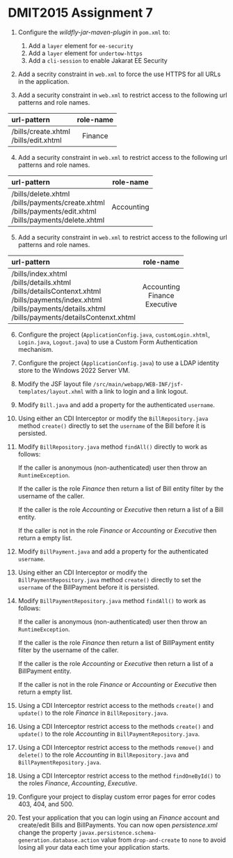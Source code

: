 # DMIT2015 Assignment 7
1. Configure the *wildfly-jar-maven-plugin* in `pom.xml` to:

    1. Add a `layer` element for `ee-security`
    1. Add a `layer` element for `undertow-https`
    1. Add a `cli-session` to enable Jakarat EE Security

1. Add a secrity constraint in `web.xml` to force the use HTTPS for all URLs in the application.

1. Add a security constraint in `web.xml` to restrict access to the following url patterns and role names.

| url-pattern                              | role-name |
|:-----------------------------------------|:---------:|
| /bills/create.xhtml<br>/bills/edit.xhtml |  Finance  |

4. Add a security constraint in `web.xml` to restrict access to the following url patterns and role names.

| url-pattern | role-name |
|:------------|:---------:|
|/bills/delete.xhtml<br>/bills/payments/create.xhtml<br>/bills/payments/edit.xhtml<br>/bills/payments/delete.xhtml| Accounting|

5. Add a security constraint in `web.xml` to restrict access to the following url patterns and role names.

| url-pattern                                                                                                                                                                         |             role-name              |
|:------------------------------------------------------------------------------------------------------------------------------------------------------------------------------------|:----------------------------------:|
| /bills/index.xhtml<br>/bills/details.xhtml<br>/bills/detailsContenxt.xhtml<br>/bills/payments/index.xhtml<br>/bills/payments/details.xhtml<br>/bills/payments/detailsContenxt.xhtml | Accounting<br>Finance<br>Executive |

6. Configure the project (`ApplicationConfig.java`, `customLogin.xhtml`, `Login.java`, `Logout.java`) to use a Custom Form Authentication mechanism.

1. Configure the project (`ApplicationConfig.java`) to use a LDAP identity store to the Windows 2022 Server VM.

1. Modify the JSF layout file `/src/main/webapp/WEB-INF/jsf-templates/layout.xhml` with a link to login and a link logout.

1. Modify `Bill.java` and add a property for the authenticated `username`.

1. Using either an CDI Interceptor or modify the `BillRepository.java` method `create()` directly to set the `username` of the Bill before it is persisted.

1. Modify `BillRepository.java` method `findAll()` directly to work as follows:

    If the caller is anonymous (non-authenticated) user then throw an `RuntimeException`.

    If the caller is the role *Finance* then return a list of Bill entity filter by the username of the caller.

    If the caller is the role *Accounting* or *Executive* then return a list of a Bill entity.

    If the caller is not in the role *Finance* or *Accounting* or *Executive* then return a empty list.

1. Modify `BillPayment.java` and add a property for the authenticated `username`.

1. Using either an CDI Interceptor or modify the `BillPaymentRepository.java` method `create()` directly to set the `username` of the BillPayment before it is persisted.

1. Modify `BillPaymentRepository.java` method `findAll()` to work as follows:

    If the caller is anonymous (non-authenticated) user then throw an `RuntimeException`.

    If the caller is the role *Finance* then return a list of BillPayment entity filter by the username of the caller.

    If the caller is the role *Accounting* or *Executive* then return a list of a BillPayment entity.

    If the caller is not in the role *Finance* or *Accounting* or *Executive* then return a empty list.

1. Using a CDI Interceptor restrict access to the methods `create()` and `update()` to the role *Finance* in `BillRepository.java`.

1. Using a CDI Interceptor restrict access to the methods `create()` and `update()` to the role *Accounting* in `BillPaymentRepository.java`.

1. Using a CDI Interceptor restrict access to the methods `remove()` and `delete()` to the role *Accounting* in `BillRepository.java` and `BillPaymentRepository.java`.

1. Using a CDI Interceptor restrict access to the method `findOneById()` to the roles *Finance*, *Accounting*, *Executive*.
 
1. Configure your project to display custom error pages for error codes 403, 404, and 500.

1. Test your application that you can login using an *Finance* account and create/edit Bills and BillPayments. You can now open *persistence.xml* change the property `javax.persistence.schema-generation.database.action` value from `drop-and-create` to `none` to avoid losing all your data each time your application starts.
